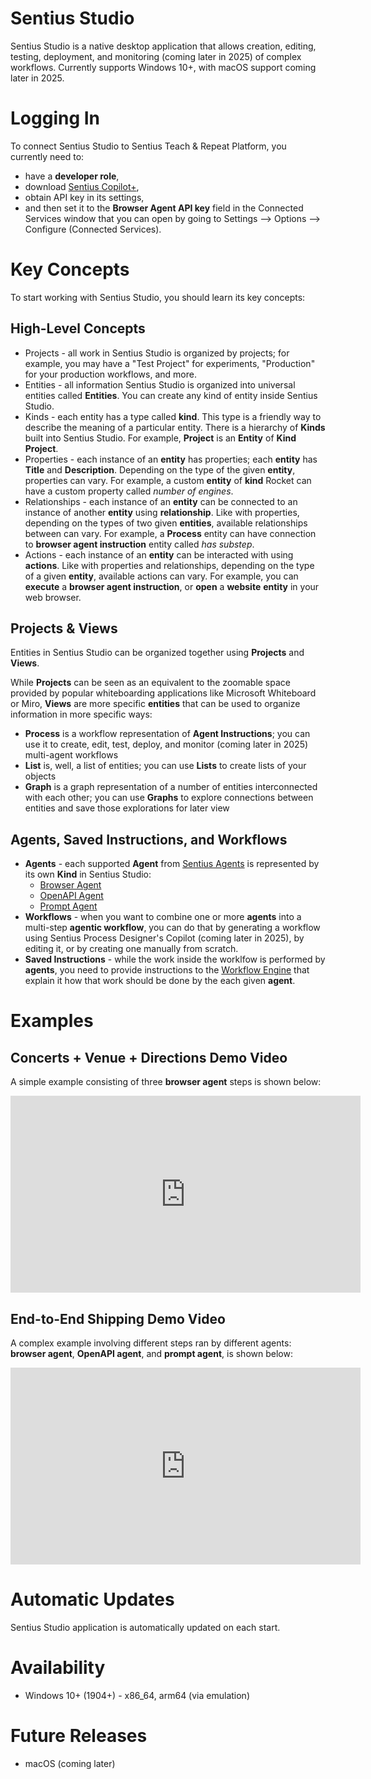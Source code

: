 # Sentius Studio

Sentius Studio is a native desktop application that allows creation, editing, testing, deployment, and monitoring (coming later in 2025) of complex workflows. Currently supports Windows 10+, with macOS support coming later in 2025.

# Logging In

To connect Sentius Studio to Sentius Teach & Repeat Platform, you currently need to: 
* have a **developer role**, 
* download [Sentius Copilot+](sentius-copilot-plus.md), 
* obtain API key in its settings,
* and then set it to the **Browser Agent API key** field in the Connected Services window that you can open by going to Settings --> Options --> Configure (Connected Services).

# Key Concepts

To start working with Sentius Studio, you should learn its key concepts:

## High-Level Concepts
* Projects - all work in Sentius Studio is organized by projects; for example, you may have a "Test Project" for experiments, "Production" for your production workflows, and more.
* Entities - all information Sentius Studio is organized into universal entities called **Entities**. You can create any kind of entity inside Sentius Studio. 
* Kinds - each entity has a type called **kind**. This type is a friendly way to describe the meaning of a particular entity. There is a hierarchy of **Kinds** built into Sentius Studio. For example, **Project** is an **Entity** of **Kind** **Project**.  
* Properties - each instance of an **entity** has properties; each **entity** has **Title** and **Description**. Depending on the type of the given **entity**, properties can vary. For example, a custom **entity** of **kind** Rocket can have a custom property called *number of engines*.
* Relationships - each instance of an **entity** can be connected to an instance of another **entity** using **relationship**. Like with properties, depending on the types of two given **entities**, available relationships between can vary. For example, a **Process** entity can have connection to **browser agent instruction** entity called *has substep*.
* Actions - each instance of an **entity** can be interacted with using **actions**. Like with properties and relationships, depending on the type of a given **entity**, available actions can vary. For example, you can **execute** a **browser agent instruction**, or **open** a **website** **entity** in your web browser.

## Projects & Views
Entities in Sentius Studio can be organized together using **Projects** and **Views**.

While **Projects** can be seen as an equivalent to the zoomable space provided by popular whiteboarding applications like Microsoft Whiteboard or Miro, **Views** are more specific **entities** that can be used to organize information in more specific ways:

* **Process** is a workflow representation of **Agent Instructions**; you can use it to create, edit, test, deploy, and monitor (coming later in 2025) multi-agent workflows
* **List** is, well, a list of entities; you can use **Lists** to create lists of your objects
* **Graph** is a graph representation of a number of entities interconnected with each other; you can use **Graphs** to explore connections between entities and save those explorations for later view

## Agents, Saved Instructions, and Workflows
* **Agents** - each supported **Agent** from [Sentius Agents](../agents.md) is represented by its own **Kind** in Sentius Studio:
  * [Browser Agent](../agents/browser-agent.md)
  * [OpenAPI Agent](../agents/openapi-agent.md)
  * [Prompt Agent](../agents/prompt-agent.md)
* **Workflows** - when you want to combine one or more **agents** into a multi-step **agentic workflow**, you can do that by generating a workflow using Sentius Process Designer's Copilot (coming later in 2025), by editing it, or by creating one manually from scratch.
* **Saved Instructions** - while the work inside the worklfow is performed by **agents**, you need to provide instructions to the [Workflow Engine](../services/workflow-engine.md) that explain it how that work should be done by the each given **agent**.

# Examples

## Concerts + Venue + Directions Demo Video

A simple example consisting of three **browser agent** steps is shown below:

<iframe width="560" height="315" src="https://www.youtube.com/embed/_EQNRE-0M5g?si=ZUA2eGAAb5oRaDL_" title="YouTube video player" frameborder="0" allow="accelerometer; autoplay; clipboard-write; encrypted-media; gyroscope; picture-in-picture; web-share" referrerpolicy="strict-origin-when-cross-origin" allowfullscreen></iframe>

## End-to-End Shipping Demo Video

A complex example involving different steps ran by different agents: **browser agent**, **OpenAPI agent**, and **prompt agent**, is shown below:

<iframe width="560" height="315" src="https://www.youtube.com/embed/zwLQnmHttGk?si=ZUA2eGAAb5oRaDL_" title="YouTube video player" frameborder="0" allow="accelerometer; autoplay; clipboard-write; encrypted-media; gyroscope; picture-in-picture; web-share" referrerpolicy="strict-origin-when-cross-origin" allowfullscreen></iframe>

# Automatic Updates

Sentius Studio application is automatically updated on each start.

# Availability

* Windows 10+ (1904+) - x86_64, arm64 (via emulation)

# Future Releases

* macOS (coming later)
